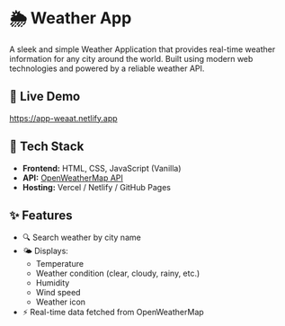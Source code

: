 # 🌦️ Weather App

A sleek and simple Weather Application that provides real-time weather information for any city around the world. Built using modern web technologies and powered by a reliable weather API.

## 🔗 Live Demo
https://app-weaat.netlify.app

## 🧰 Tech Stack

- **Frontend:** HTML, CSS, JavaScript (Vanilla)
- **API:** [OpenWeatherMap API](https://openweathermap.org/api)
- **Hosting:** Vercel / Netlify / GitHub Pages

## ✨ Features

- 🔍 Search weather by city name
- 🌤️ Displays:
  - Temperature
  - Weather condition (clear, cloudy, rainy, etc.)
  - Humidity
  - Wind speed
  - Weather icon
- ⚡ Real-time data fetched from OpenWeatherMap


